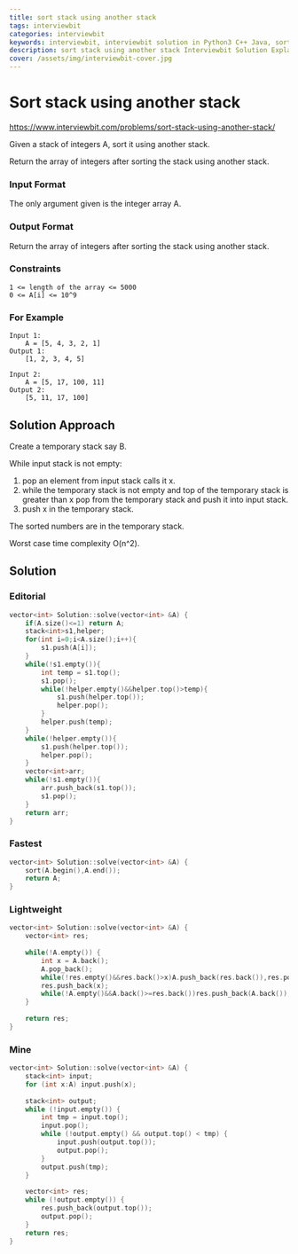 ```yaml
---
title: sort stack using another stack
tags: interviewbit
categories: interviewbit
keywords: interviewbit, interviewbit solution in Python3 C++ Java, sort stack using another stack solution
description: sort stack using another stack Interviewbit Solution Explained
cover: /assets/img/interviewbit-cover.jpg
---
```


# Sort stack using another stack

https://www.interviewbit.com/problems/sort-stack-using-another-stack/

Given a stack of integers A, sort it using another stack.

Return the array of integers after sorting the stack using another stack.

### Input Format

The only argument given is the integer array A.

### Output Format

Return the array of integers after sorting the stack using another stack.

### Constraints
```
1 <= length of the array <= 5000
0 <= A[i] <= 10^9 
```

### For Example
```
Input 1:
    A = [5, 4, 3, 2, 1]
Output 1:
    [1, 2, 3, 4, 5]

Input 2:
    A = [5, 17, 100, 11]
Output 2:
    [5, 11, 17, 100]
```

## Solution Approach

Create a temporary stack say B.

While input stack is not empty:

1. pop an element from input stack calls it x.
2. while the temporary stack is not empty and top of the temporary stack is greater than x pop from the temporary stack and push it into input stack.
3. push x in the temporary stack.

The sorted numbers are in the temporary stack.

Worst case time complexity O(n^2).

## Solution
### Editorial
```cpp
vector<int> Solution::solve(vector<int> &A) {
    if(A.size()<=1) return A;
    stack<int>s1,helper;
    for(int i=0;i<A.size();i++){
        s1.push(A[i]);
    }
    while(!s1.empty()){
        int temp = s1.top();
        s1.pop();
        while(!helper.empty()&&helper.top()>temp){
            s1.push(helper.top());
            helper.pop();
        }
        helper.push(temp);
    }
    while(!helper.empty()){
        s1.push(helper.top());
        helper.pop();
    }
    vector<int>arr;
    while(!s1.empty()){
        arr.push_back(s1.top());
        s1.pop();
    }
    return arr;
}
```

### Fastest
```cpp
vector<int> Solution::solve(vector<int> &A) {
    sort(A.begin(),A.end());
    return A;
}
```
### Lightweight
```cpp
vector<int> Solution::solve(vector<int> &A) {
    vector<int> res;
    
    while(!A.empty()) {
        int x = A.back();
        A.pop_back();
        while(!res.empty()&&res.back()>x)A.push_back(res.back()),res.pop_back();
        res.push_back(x);
        while(!A.empty()&&A.back()>=res.back())res.push_back(A.back()),A.pop_back();
    }
    
    return res;
}
```

### Mine
```cpp
vector<int> Solution::solve(vector<int> &A) {
    stack<int> input;
    for (int x:A) input.push(x);
    
    stack<int> output; 
    while (!input.empty()) { 
        int tmp = input.top(); 
        input.pop(); 
        while (!output.empty() && output.top() < tmp) { 
            input.push(output.top()); 
            output.pop(); 
        } 
        output.push(tmp); 
    }
    
    vector<int> res;
    while (!output.empty()) {
        res.push_back(output.top());
        output.pop();
    }
    return res;
}
```
